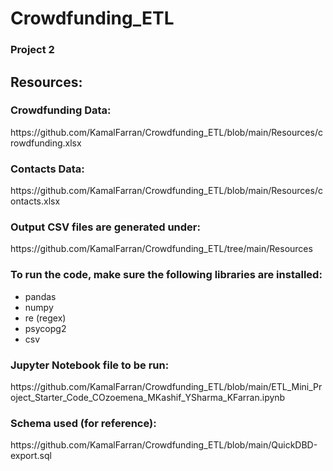 # Crowdfunding_ETL
<h3>Project 2</h3>

<h2>Resources:</h2>

<h3>Crowdfunding Data:</h3>
https://github.com/KamalFarran/Crowdfunding_ETL/blob/main/Resources/crowdfunding.xlsx

<h3>Contacts Data:</h3>
https://github.com/KamalFarran/Crowdfunding_ETL/blob/main/Resources/contacts.xlsx

<h3>Output CSV files are generated under:</h3>
https://github.com/KamalFarran/Crowdfunding_ETL/tree/main/Resources<br>

<h3>To run the code, make sure the following libraries are installed:</h3>
<ul><li>pandas</li>
<li>numpy</li>
<li>re (regex)</li>
<li>psycopg2</li>
<li>csv</li></ul>

<h3>Jupyter Notebook file to be run:</h3>
https://github.com/KamalFarran/Crowdfunding_ETL/blob/main/ETL_Mini_Project_Starter_Code_COzoemena_MKashif_YSharma_KFarran.ipynb

<h3>Schema used (for reference):</h3>
https://github.com/KamalFarran/Crowdfunding_ETL/blob/main/QuickDBD-export.sql
